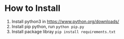 # How to Install

1. Install python3 in https://www.python.org/downloads/
2. Install pip python, run `` python pip.py ``
3. Install package libray `` pip install requirements.txt ``